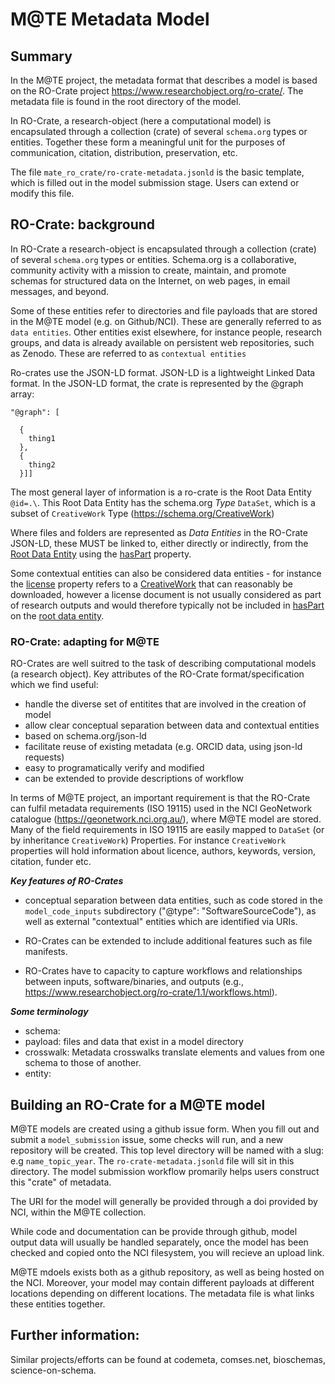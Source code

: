 # M@TE Metadata Model

## Summary

In the M@TE project, the metadata format that describes a model is based on the RO-Crate project https://www.researchobject.org/ro-crate/. The metadata file is found in the root directory of the model. 

In RO-Crate, a research-object (here a computational model) is encapsulated through a collection (crate) of several `schema.org` types or entities. Together these form a meaningful unit for the purposes of communication, citation, distribution, preservation, etc.

The file `mate_ro_crate/ro-crate-metadata.jsonld` is the basic template, which is filled out in the model submission stage. Users can extend or modify this file.

## RO-Crate: background 


In RO-Crate a research-object is encapsulated through a collection (crate) of several `schema.org` types or entities.  Schema.org is a collaborative, community activity with a mission to create, maintain, and promote schemas for structured data on the Internet, on web pages, in email messages, and beyond.

Some of these entities refer to directories and file payloads that are stored in the M@TE model (e.g. on Github/NCI). These are generally referred to as `data entities`. Other entities exist elsewhere, for instance people, research groups, and data is already available on persistent web repositories, such as Zenodo. These are referred to as `contextual entities` 

Ro-crates use the JSON-LD format. JSON-LD is a lightweight Linked Data format.  In the JSON-LD format, the crate is represented by the @graph array:

```
"@graph": [

  {
    thing1
  },
  {
    thing2
  }]]
```

The most general layer of information is a ro-crate is the Root Data Entity `@id=.\`. This Root Data Entity has the schema.org _Type_ `DataSet`, which is a subset of `CreativeWork` Type (https://schema.org/CreativeWork)

Where files and folders are represented as *Data Entities* in the RO-Crate JSON-LD, these MUST be linked to, either directly or indirectly, from the [Root Data Entity](https://www.researchobject.org/ro-crate/1.1/root-data-entity.html) using the [hasPart](http://schema.org/hasPart) property.

Some contextual entities can also be considered data entities - for instance the [license](https://www.researchobject.org/ro-crate/1.1/contextual-entities.html#licensing-access-control-and-copyright) property refers to a [CreativeWork](http://schema.org/CreativeWork) that can reasonably be downloaded, however a license document is not  usually considered as part of research outputs and would therefore  typically not be included in [hasPart](http://schema.org/hasPart) on the [root data entity](https://www.researchobject.org/ro-crate/1.1/root-data-entity.html).

### RO-Crate: adapting for M@TE

RO-Crates are well suitred to the task of describing computational models (a research object). Key attributes of the RO-Crate format/specification which we find useful:

* handle the diverse set of entitites that are involved in the creation of model
* allow clear conceptual separation between data and contextual entities
* based on schema.org/json-ld
* facilitate reuse of existing metadata (e.g. ORCID data, using json-ld requests)
* easy to programatically verify and modified
* can be extended to provide descriptions of workflow

In terms of M@TE project, an important requirement is that the RO-Crate can fulfil metadata requirements (ISO 19115) used in the NCI GeoNetwork catalogue (https://geonetwork.nci.org.au/), where M@TE model are stored. Many of the field requirements in ISO 19115 are easily mapped to  `DataSet` (or by inheritance `CreativeWork`) Properties. For instance `CreativeWork` properties will hold information about licence, authors, keywords, version, citation, funder etc.

___Key features of RO-Crates___

* conceptual separation between data entities, such as code stored in the ` model_code_inputs` subdirectory ("@type": "SoftwareSourceCode"), as well as external "contextual" entities which are identified via URIs.

* RO-Crates can be extended to include additional features such as file manifests.
* RO-Crates have to capacity to capture workflows and relationships between inputs, software/binaries, and outputs (e.g., https://www.researchobject.org/ro-crate/1.1/workflows.html). 

___Some terminology___

* schema:
* payload: files and data that exist in a model directory
* crosswalk: Metadata crosswalks translate elements and values from one schema to those of another. 
* entity:

## Building an RO-Crate for a M@TE model


M@TE models are created using a github issue form. When you fill out and submit a `model_submission` issue, some checks will run, and a new repository will be created. This top level directory will be named with a slug: e.g `name_topic_year`. The `ro-crate-metadata.jsonld` file will sit in this directory. The model submission workflow promarily helps users construct this "crate" of metadata.  

The URI for the model will generally be provided through a doi provided by NCI, within the M@TE collection.

While code and documentation can be provide through github, model output data will usually be handled separately, once the model has been checked and copied onto the NCI filesystem, you will recieve an upload link.

M@TE mdoels exists both as a github repository, as well as being hosted on the NCI. Moreover, your model may contain different payloads at different locations depending on different locations. The metadata file is what links these entities together.

## Further information:

Similar projects/efforts can be found at codemeta, comses.net, bioschemas, science-on-schema.

